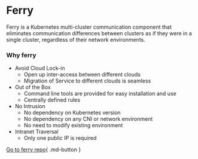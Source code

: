 # Ferry

Ferry is a Kubernetes multi-cluster communication component that eliminates communication differences between clusters
as if they were in a single cluster, regardless of their network environments.

### Why ferry

- Avoid Cloud Lock-in
    - Open up inter-access between different clouds
    - Migration of Service to different clouds is seamless
- Out of the Box
    - Command line tools are provided for easy installation and use
    - Centrally defined rules
- No Intrusion
    - No dependency on Kubernetes version
    - No dependency on any CNI or network environment
    - No need to modify existing environment
- Intranet Traversal
    - Only one public IP is required

[Go to ferry repo](https://github.com/ferryproxy/ferry){ .md-button }
